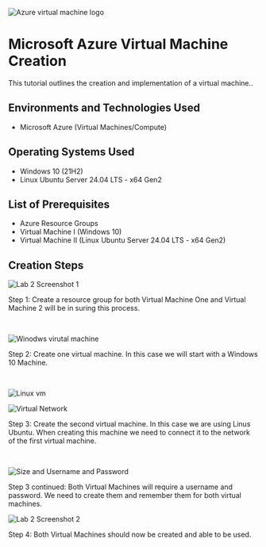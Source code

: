 <p align="center">


![Azure virtual machine logo](https://github.com/user-attachments/assets/5e5cd689-5231-4fd2-8cf4-0d8531be3c9f)




<h1>Microsoft Azure Virtual Machine Creation</h1>
This tutorial outlines the creation and implementation of a virtual machine..<br />

<h2>Environments and Technologies Used</h2>

- Microsoft Azure (Virtual Machines/Compute)

<h2>Operating Systems Used </h2>

- Windows 10</b> (21H2)
- Linux Ubuntu Server 24.04 LTS - x64 Gen2

<h2>List of Prerequisites</h2>

- Azure Resource Groups
- Virtual Machine I (Windows 10)
- Virtual Machine II (Linux Ubuntu Server 24.04 LTS - x64 Gen2)

<h2>Creation Steps</h2>

<p>


![Lab 2 Screenshot 1](https://github.com/user-attachments/assets/664a0ad6-ab2e-4d7c-a550-6352306ccf22)



</p>
<p>
Step 1: Create a resource group for both Virtual Machine One and Virtual Machine 2 will be in suring this process.
</p>
<br />

<p>
  
![Winodws virutal machine](https://github.com/user-attachments/assets/0c8bc60e-3677-47a3-8c4b-e56af8e7c6d3)



</p>
<p>
Step 2: Create one virtual machine. In this case we will start with a Windows 10 Machine.
</p>
<br />


![Linux vm](https://github.com/user-attachments/assets/d296cfa7-0759-412a-ac0f-e33941f31f50)

![Virtual Network](https://github.com/user-attachments/assets/5faf9b5e-311e-4dd2-a250-2ba08c045912)



</p>
<p>
Step 3: Create the second virtual machine. In this case we are using Linus Ubuntu. When creating this machine we need to connect it to the network of the first virtual machine.
</p>
<br />

<p>
  
![Size and Username and Password](https://github.com/user-attachments/assets/89e58e4c-41c4-4d3a-94bf-68f49b34a87a)


</p>
<p>
Step 3 continued: Both Virtual Machines will require a username and password. We need to create them and remember them for both virtual machines.

![Lab 2 Screenshot 2](https://github.com/user-attachments/assets/09634dd6-b538-4d56-a0f1-d87dc2866178)



</p>
<p>
Step 4: Both Virtual Machines should now be created and able to be used.
